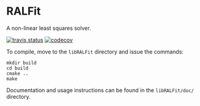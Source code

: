 # RALFit

A non-linear least squares solver.


[![travis status](https://travis-ci.org/ralna/RALFit.svg?branch=master)](https://travis-ci.org/ralna/RALFit)
[![codecov](https://codecov.io/gh/ralna/RALFit/branch/master/graph/badge.svg)](https://codecov.io/gh/ralna/RALFit)

To compile, move to the `libRALFit` directory and issue the commands:
```
mkdir build
cd build
cmake ..
make
```

Documentation and usage instructions can be found in the `libRALFit/doc/` directory.
